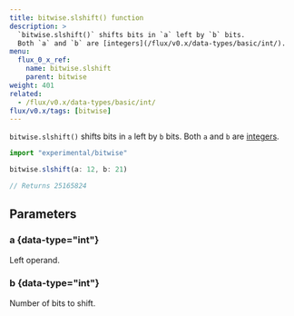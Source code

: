 ```yaml
---
title: bitwise.slshift() function
description: >
  `bitwise.slshift()` shifts bits in `a` left by `b` bits.
  Both `a` and `b` are [integers](/flux/v0.x/data-types/basic/int/).
menu:
  flux_0_x_ref:
    name: bitwise.slshift
    parent: bitwise
weight: 401
related:
  - /flux/v0.x/data-types/basic/int/
flux/v0.x/tags: [bitwise]
---
```


`bitwise.slshift()` shifts bits in `a` left by `b` bits.
Both `a` and `b` are [integers](/flux/v0.x/data-types/basic/int/).

```js
import "experimental/bitwise"

bitwise.slshift(a: 12, b: 21)

// Returns 25165824
```

## Parameters

### a {data-type="int"}
Left operand.

### b {data-type="int"}
Number of bits to shift.
